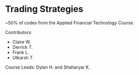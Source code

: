 # Trading Strategies
~50% of codes from the Applied Financial Technology Course.

Contributors: 
- Claire W.
- Derrick T.
- Frank L.
- Utkarsh T.

Course Leads: Dylan H. and Shaharyar K.

